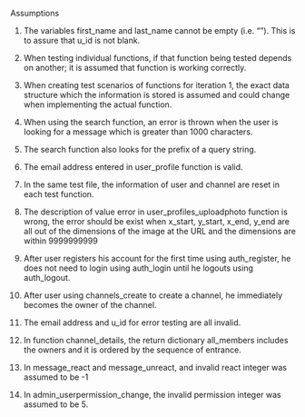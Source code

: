 Assumptions

1)  The variables first_name and last_name cannot be empty (i.e. “”). This is to assure that u_id is not blank.

2)  When testing individual functions, if that function being tested depends on another; it is assumed that function is working correctly.

3)  When creating test scenarios of functions for iteration 1, the exact data structure which the information is stored is assumed and could change when implementing the actual function.

4)  When using the search function, an error is thrown when the user is looking for a message which is greater than 1000 characters.

5)  The search function also looks for the prefix of a query string. 

6)  The email address entered in user_profile function is valid. 

7)  In the same test file, the information of user and channel are reset in each test function.

8)  The description of value error in user_profiles_uploadphoto function is wrong, the error should be exist when x_start, y_start, x_end, y_end are all out of the dimensions of the image at the URL and the dimensions are within 9999999999

9)  After user registers his account for the first time using auth_register, he does not need to login using auth_login until he logouts using auth_logout. 

10) After user using channels_create to create a channel, he immediately becomes the owner of the channel. 

11) The email address and u_id for error testing are all invalid.

12) In function channel_details, the return dictionary all_members includes the owners and it is ordered by the sequence of entrance.

13) In message_react and message_unreact, and invalid react integer was assumed to be -1

14) In admin_userpermission_change, the invalid permission integer was assumed to be 5.